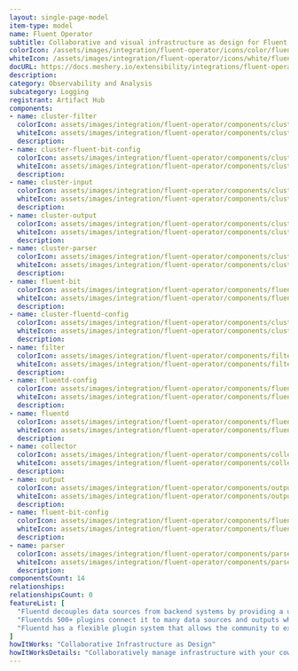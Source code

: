 ```yaml
---
layout: single-page-model
item-type: model
name: Fluent Operator
subtitle: Collaborative and visual infrastructure as design for Fluent Operator
colorIcon: /assets/images/integration/fluent-operator/icons/color/fluent-operator-color.svg
whiteIcon: /assets/images/integration/fluent-operator/icons/white/fluent-operator-white.svg
docURL: https://docs.meshery.io/extensibility/integrations/fluent-operator
description: 
category: Observability and Analysis
subcategory: Logging
registrant: Artifact Hub
components: 
- name: cluster-filter
  colorIcon: assets/images/integration/fluent-operator/components/cluster-filter/icons/color/cluster-filter-color.svg
  whiteIcon: assets/images/integration/fluent-operator/components/cluster-filter/icons/white/cluster-filter-white.svg
  description: 
- name: cluster-fluent-bit-config
  colorIcon: assets/images/integration/fluent-operator/components/cluster-fluent-bit-config/icons/color/cluster-fluent-bit-config-color.svg
  whiteIcon: assets/images/integration/fluent-operator/components/cluster-fluent-bit-config/icons/white/cluster-fluent-bit-config-white.svg
  description: 
- name: cluster-input
  colorIcon: assets/images/integration/fluent-operator/components/cluster-input/icons/color/cluster-input-color.svg
  whiteIcon: assets/images/integration/fluent-operator/components/cluster-input/icons/white/cluster-input-white.svg
  description: 
- name: cluster-output
  colorIcon: assets/images/integration/fluent-operator/components/cluster-output/icons/color/cluster-output-color.svg
  whiteIcon: assets/images/integration/fluent-operator/components/cluster-output/icons/white/cluster-output-white.svg
  description: 
- name: cluster-parser
  colorIcon: assets/images/integration/fluent-operator/components/cluster-parser/icons/color/cluster-parser-color.svg
  whiteIcon: assets/images/integration/fluent-operator/components/cluster-parser/icons/white/cluster-parser-white.svg
  description: 
- name: fluent-bit
  colorIcon: assets/images/integration/fluent-operator/components/fluent-bit/icons/color/fluent-bit-color.svg
  whiteIcon: assets/images/integration/fluent-operator/components/fluent-bit/icons/white/fluent-bit-white.svg
  description: 
- name: cluster-fluentd-config
  colorIcon: assets/images/integration/fluent-operator/components/cluster-fluentd-config/icons/color/cluster-fluentd-config-color.svg
  whiteIcon: assets/images/integration/fluent-operator/components/cluster-fluentd-config/icons/white/cluster-fluentd-config-white.svg
  description: 
- name: filter
  colorIcon: assets/images/integration/fluent-operator/components/filter/icons/color/filter-color.svg
  whiteIcon: assets/images/integration/fluent-operator/components/filter/icons/white/filter-white.svg
  description: 
- name: fluentd-config
  colorIcon: assets/images/integration/fluent-operator/components/fluentd-config/icons/color/fluentd-config-color.svg
  whiteIcon: assets/images/integration/fluent-operator/components/fluentd-config/icons/white/fluentd-config-white.svg
  description: 
- name: fluentd
  colorIcon: assets/images/integration/fluent-operator/components/fluentd/icons/color/fluentd-color.svg
  whiteIcon: assets/images/integration/fluent-operator/components/fluentd/icons/white/fluentd-white.svg
  description: 
- name: collector
  colorIcon: assets/images/integration/fluent-operator/components/collector/icons/color/collector-color.svg
  whiteIcon: assets/images/integration/fluent-operator/components/collector/icons/white/collector-white.svg
  description: 
- name: output
  colorIcon: assets/images/integration/fluent-operator/components/output/icons/color/output-color.svg
  whiteIcon: assets/images/integration/fluent-operator/components/output/icons/white/output-white.svg
  description: 
- name: fluent-bit-config
  colorIcon: assets/images/integration/fluent-operator/components/fluent-bit-config/icons/color/fluent-bit-config-color.svg
  whiteIcon: assets/images/integration/fluent-operator/components/fluent-bit-config/icons/white/fluent-bit-config-white.svg
  description: 
- name: parser
  colorIcon: assets/images/integration/fluent-operator/components/parser/icons/color/parser-color.svg
  whiteIcon: assets/images/integration/fluent-operator/components/parser/icons/white/parser-white.svg
  description: 
componentsCount: 14
relationships: 
relationshipsCount: 0
featureList: [
  "Fluentd decouples data sources from backend systems by providing a unified logging layer in between.",
  "Fluentds 500+ plugins connect it to many data sources and outputs while keeping its core simple.",
  "Fluentd has a flexible plugin system that allows the community to extend its functionality. "
]
howItWorks: "Collaborative Infrastructure as Design"
howItWorksDetails: "Collaboratively manage infrastructure with your coworkers synchronously sharing the same designs."
---
```


